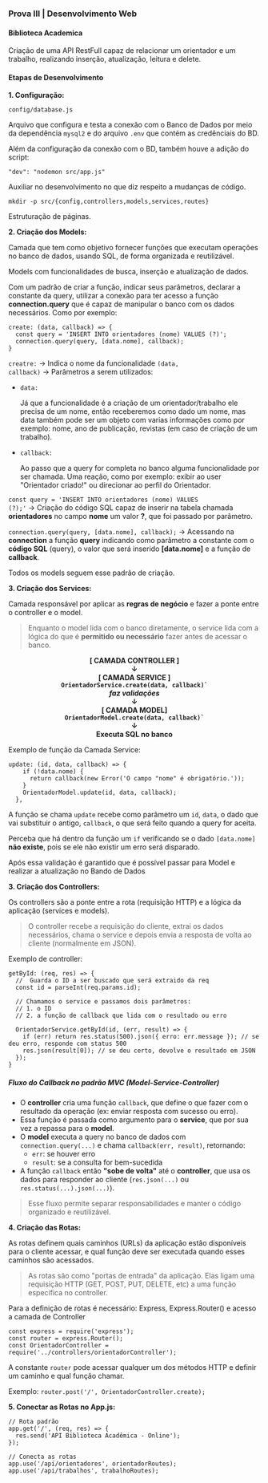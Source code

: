 ### Prova III | Desenvolvimento Web

#### Biblioteca Academica
<p> Criação de uma API RestFull capaz de relacionar um orientador e um trabalho, realizando inserção, atualização, leitura e delete.</p>

#### Etapas de Desenvolvimento
<b>1. Configuração:</b>

```config/database.js```

Arquivo que configura e testa a conexão com o Banco de Dados por meio da dependência ```mysql2``` e do arquivo ```.env``` que contém as credênciais do BD.

Além da configuração da conexão com o BD, também houve a adição do script:

 `"dev": "nodemon src/app.js"`

Auxiliar no desenvolvimento no que diz respeito a mudanças de código.

`mkdir -p src/{config,controllers,models,services,routes}`

Estruturação de páginas.

<b>2. Criação dos Models:</b>

<p>Camada que tem como objetivo fornecer funções que executam operações no banco de dados, usando SQL, de forma organizada e reutilizável.</p>

<p>Models com funcionalidades de busca, inserção e atualização de dados.</p>
<p>Com um padrão de criar a função, indicar seus parâmetros, declarar a constante da query, utilizar a conexão para ter acesso a função <strong>connection.query</strong> que é capaz de manipular o banco com os dados necessários. Como por exemplo:</p>

```
create: (data, callback) => {
  const query = 'INSERT INTO orientadores (nome) VALUES (?)';
  connection.query(query, [data.nome], callback);
}
```

<code>creatre:</code> &rarr; Indica o nome da funcionalidade
<code>(data, callback)</code> &rarr; Parâmetros a serem utilizados:
<ul>
<li> 
  <code>data:</code>
  <p>
    Já que a funcionalidade é a criação de um orientador/trabalho ele precisa de um nome, então receberemos como dado um nome, mas data também pode ser um objeto com varias informações como por exemplo: nome, ano de publicação, revistas (em caso de criação de um trabalho).
  </p>
</li>

<li><code>callback:</code>
  <p>
    Ao passo que a query for completa no banco alguma funcionalidade por ser chamada. Uma reação, como por exemplo: exibir ao user "Orientador criado!" ou direcionar ao perfil do Orientador.
  </p>
</li>
</ul>

<code>const query = 'INSERT INTO orientadores (nome) VALUES (?);'</code> &rarr; Criação do código SQL capaz de inserir na tabela chamada <b>orientadores</b> no campo <b>nome</b> um valor <b>?</b>, que foi passado por parâmetro.

<code>connection.query(query, [data.nome], callback);</code> &rarr; Acessando na <b>connection</b> a função <b>query</b> indicando como parâmetro a constante com o <b>código SQL</b> (query), o valor que será inserido <b>[data.nome]</b> e a função de <b>callback</b>.

Todos os models seguem esse padrão de criação.

<b>3. Criação dos Services:</b>

<p>Camada responsável por aplicar as <b>regras de negócio</b> e fazer a ponte entre o controller e o model.</p>

> <p>Enquanto o model lida com o banco diretamente, o service lida com a lógica do que é <b>permitido ou necessário</b> fazer antes de acessar o banco.</p>

<p><b>
<center>[ CAMADA CONTROLLER ]</center>
<center>↓</center>
<center>[ CAMADA SERVICE ]</center>
<center><code>OrientadorService.create(data, callback)`</code></center>

<center><i>faz validações</i></center>
<center>↓</center>
<center>[ CAMADA MODEL]</center>
<center><code>OrientadorModel.create(data, callback)`</code></center>
<center>↓</center>
<center>Executa SQL no banco</center>
</b></p>

<p>Exemplo de função da Camada Service:</p>

```
update: (id, data, callback) => {
    if (!data.nome) {
      return callback(new Error('O campo "nome" é obrigatório.'));
    }
    OrientadorModel.update(id, data, callback);
  },
```
<p>A função se chama <code>update</code> recebe como parâmetro um <code>id</code>, <code>data</code>, o dado que vai substituir o antigo, <code>callback</code>, o que será feito quando a query for aceita.</p>

<p>Perceba que há dentro da função um <code>if</code> verificando se o dado <code>[data.nome]</code> <b>não existe</b>, pois se ele não existir um erro será disparado.</p>

<p>Após essa validação é garantido que é possível passar para Model e realizar a atualização no Bando de Dados</p>

<b>3. Criação dos Controllers:</b>

<p>Os controllers são a ponte entre a rota (requisição HTTP) e a lógica da aplicação (services e models). 

> O controller recebe a requisição do cliente, extrai os dados necessários, chama o service e depois envia a resposta de volta ao cliente (normalmente em JSON).</p>

<p>Exemplo de controller:</p>

```
getById: (req, res) => {
  //  Guarda o ID a ser buscado que será extraido da req
  const id = parseInt(req.params.id); 

  // Chamamos o service e passamos dois parâmetros:
  // 1. o ID
  // 2. a função de callback que lida com o resultado ou erro

  OrientadorService.getById(id, (err, result) => {
    if (err) return res.status(500).json({ erro: err.message }); // se deu erro, responde com status 500
    res.json(result[0]); // se deu certo, devolve o resultado em JSON
  });
}
```

##### Fluxo do Callback no padrão MVC (Model-Service-Controller)

- O **controller** cria uma função `callback`, que define o que fazer com o resultado da operação (ex: enviar resposta com sucesso ou erro).
- Essa função é passada como argumento para o **service**, que por sua vez a repassa para o **model**.
- O **model** executa a query no banco de dados com `connection.query(...)` e chama `callback(err, result)`, retornando:
  - `err`: se houver erro
  - `result`: se a consulta for bem-sucedida
- A função `callback` então **"sobe de volta"** até o **controller**, que usa os dados para responder ao cliente (`res.json(...)` ou `res.status(...).json(...)`).

> Esse fluxo permite separar responsabilidades e manter o código organizado e reutilizável.

<b>4. Criação das Rotas:</b>

As rotas definem quais caminhos (URLs) da aplicação estão disponíveis para o cliente acessar, e qual função deve ser executada quando esses caminhos são acessados.

> As rotas são como "portas de entrada" da aplicação. Elas ligam uma requisição HTTP (GET, POST, PUT, DELETE, etc) a uma função específica no controller.

Para a definição de rotas é necessário: Express, Express.Router() e acesso a camada de Controller

```
const express = require('express');
const router = express.Router();
const OrientadorController = require('../controllers/orientadorController');
```

A constante `router` pode acessar qualquer um dos métodos HTTP e definir um caminho e qual função chamar.

Exemplo: `router.post('/', OrientadorController.create);`

<b>5. Conectar as Rotas no App.js:</b>

```
// Rota padrão
app.get('/', (req, res) => {
  res.send('API Biblioteca Acadêmica - Online');
});

// Conecta as rotas
app.use('/api/orientadores', orientadorRoutes);
app.use('/api/trabalhos', trabalhoRoutes);
```